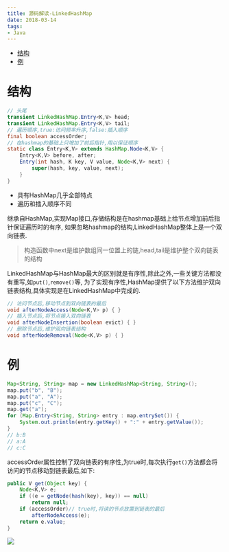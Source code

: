 ```yaml
---
title: 源码解读-LinkedHashMap
date: 2018-03-14
tags:
- Java
---
```


<!-- TOC -->

- [结构](#结构)
- [例](#例)

<!-- /TOC -->

# 结构

```Java
// 头尾
transient LinkedHashMap.Entry<K,V> head;
transient LinkedHashMap.Entry<K,V> tail;
// 遍历顺序,true:访问频率升序,false:插入顺序
final boolean accessOrder;
// 在hashmap的基础上只增加了前后指针,用以保证顺序
static class Entry<K,V> extends HashMap.Node<K,V> {
    Entry<K,V> before, after;
    Entry(int hash, K key, V value, Node<K,V> next) {
        super(hash, key, value, next);
    }
}
```

* 具有HashMap几乎全部特点
* 遍历和插入顺序不同

继承自HashMap,实现Map接口,存储结构是在hashmap基础上给节点增加前后指针保证遍历时的有序,
如果忽略hashmap的结构,LinkedHashMap整体上是一个双向链表.

> 构造函数中next是维护数组同一位置上的链,head,tail是维护整个双向链表的结构

LinkedHashMap与HashMap最大的区别就是有序性,除此之外,一些关键方法都没有重写,如`put()`,`remove()`等,
为了实现有序性,HashMap提供了以下方法维护双向链表结构,具体实现是在LinkedHashMap中完成的.

```Java
// 访问节点后,移动节点到双向链表的最后
void afterNodeAccess(Node<K,V> p) { }
// 插入节点后,将节点接入双向链表
void afterNodeInsertion(boolean evict) { }
// 删除节点后,维护双向链表结构
void afterNodeRemoval(Node<K,V> p) { }
```

# 例

```Java
Map<String, String> map = new LinkedHashMap<String, String>();
map.put("b", "B");
map.put("a", "A");
map.put("c", "C");
map.get("a");
for (Map.Entry<String, String> entry : map.entrySet()) {
    System.out.println(entry.getKey() + ":" + entry.getValue());
}
// b:B
// a:A
// c:C
```

accessOrder属性控制了双向链表的有序性,为true时,每次执行`get()`方法都会将访问的节点移动到链表最后,如下:

```Java
public V get(Object key) {
    Node<K,V> e;
    if ((e = getNode(hash(key), key)) == null)
        return null;
    if (accessOrder)// true时,将读的节点放置到链表的最后
        afterNodeAccess(e);
    return e.value;
}
```

[![](https://static.segmentfault.com/v-5b1df2a7/global/img/creativecommons-cc.svg)](https://creativecommons.org/licenses/by-nc-nd/4.0/)